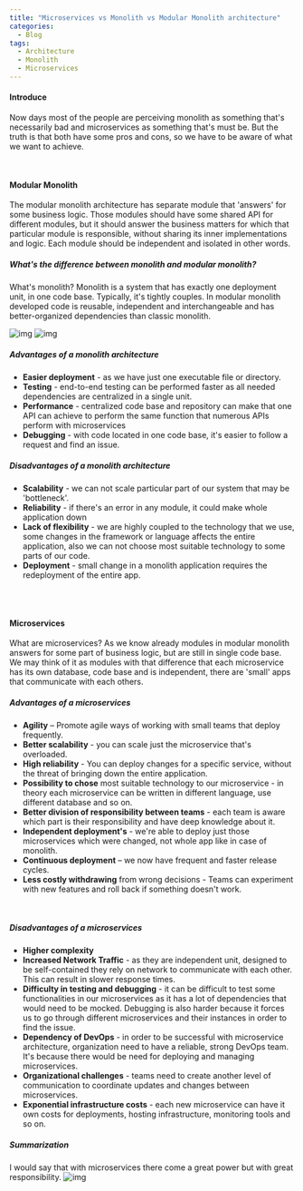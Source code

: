```yaml
---
title: "Microservices vs Monolith vs Modular Monolith architecture"
categories:
  - Blog
tags:
  - Architecture
  - Monolith
  - Microservices
---
```


#### Introduce

Now days most of the people are perceiving monolith as something that's necessarily bad and microservices as something that's must be.
But the truth is that both have some pros and cons, so we have to be aware of what we want to achieve.


<br>

#### Modular Monolith

The modular monolith architecture has separate module that 'answers' for some business logic. 
Those modules should have some shared API for different modules, but it should answer the business matters for which that particular module 
is responsible, without sharing its inner implementations and logic. Each module should be independent and isolated in other words.


##### What's the difference between monolith and modular monolith?

What's monolith?
Monolith is a system that has exactly one deployment unit, in one code base.
Typically, it's tightly couples. In modular monolith developed code is reusable, independent and interchangeable and has better-organized dependencies than classic monolith.

![img]({{site.url}}/assets/blog_images/2022-08-31-microservices-vs-monolith/modular-monolith.png)
![img]({{site.url}}/assets/blog_images/2022-08-31-microservices-vs-monolith/monolith.png)


##### Advantages of a monolith architecture

* **Easier deployment** - as we have just one executable file or directory.
* **Testing** - end-to-end testing can be performed faster as all needed dependencies are centralized in a single unit.
* **Performance** - centralized code base and repository can make that one API can achieve to perform the same function that numerous APIs perform with microservices
* **Debugging** - with code located in one code base, it's easier to follow a request and find an issue.

##### Disadvantages of a monolith architecture

* **Scalability** - we can not scale particular part of our system that may be 'bottleneck'. 
* **Reliability** - if there's an error in any module, it could make whole application down
* **Lack of flexibility** - we are highly coupled to the technology that we use, some changes in the framework or language affects the entire application, also
                we can not choose most suitable technology to some parts of our code.
* **Deployment** - small change in a monolith application requires the redeployment of the entire app.

<br>
<br>

#### Microservices

What are microservices? 
As we know already modules in modular monolith answers for some part of business logic, but are still in single code base.
We may think of it as modules with that difference that each microservice has its own database, code base and is independent,
there are 'small' apps that communicate with each others. 

##### Advantages of a microservices

* **Agility** – Promote agile ways of working with small teams that deploy frequently.
* **Better scalability** - you can scale just the microservice that's overloaded.
* **High reliability** - You can deploy changes for a specific service, without the threat of bringing down the entire application.
* **Possibility to chose** most suitable technology to our microservice - in theory each microservice can be written in different language, use different database and so on.
* **Better division of responsibility between teams** - each team is aware which part is their responsibility and have deep knowledge about it.
* **Independent deployment's** - we're  able to deploy just those microservices which were changed, not whole app like in case of monolith. 
* **Continuous deployment** – we now have frequent and faster release cycles.
* **Less costly withdrawing** from wrong decisions - Teams can experiment with new features and roll back if something doesn't work.

<br>

##### Disadvantages of a microservices

* **Higher complexity** 
* **Increased Network Traffic** - as they are independent unit, designed to be self-contained they rely on network to communicate with each other. This can result in slower response times.
* **Difficulty in testing and debugging** - it can be difficult to test some functionalities in our microservices as it has a lot of dependencies that would need to be mocked. Debugging is also harder because it forces us to go through different microservices and their instances in order to find the issue.
* **Dependency of DevOps** - in order to be successful with microservice architecture, organization need to have a reliable, strong DevOps team. It's because there would be need for deploying and managing microservices.
* **Organizational challenges** - teams need to create another level of communication to coordinate updates and changes between microservices.
* **Exponential infrastructure costs** - each new microservice can have it own costs for deployments, hosting infrastructure, monitoring tools and so on.





##### Summarization

I would say that with microservices there come a great power but with great responsibility.
![img ]({{site.url}}/assets/blog_images/2022-08-31-microservices-vs-monolith/microservices.jpg)

